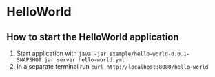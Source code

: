 # HelloWorld

How to start the HelloWorld application
---

1. Start application with `java -jar example/hello-world-0.0.1-SNAPSHOT.jar server hello-world.yml`
2. In a separate terminal run `curl http://localhost:8080/hello-world`
